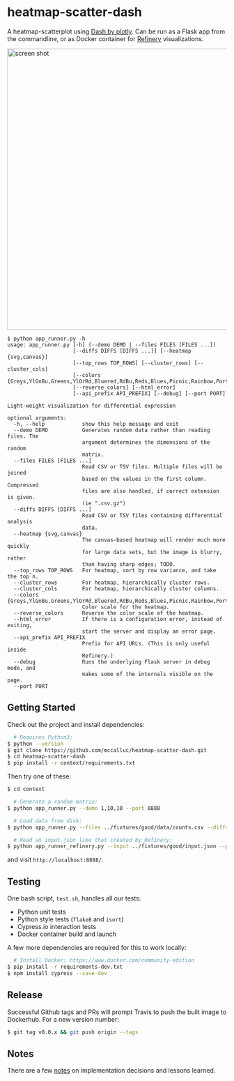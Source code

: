 # heatmap-scatter-dash

A heatmap-scatterplot using [Dash by plotly](https://plot.ly/products/dash/).
Can be run as a Flask app from the commandline,
or as Docker container for [Refinery](https://github.com/refinery-platform/refinery-platform) visualizations.

<img width="645" alt="screen shot" src="https://user-images.githubusercontent.com/730388/34791348-b263ab92-f612-11e7-8330-31a2d4804ada.png">

```
$ python app_runner.py -h
usage: app_runner.py [-h] (--demo DEMO | --files FILES [FILES ...])
                     [--diffs DIFFS [DIFFS ...]] [--heatmap {svg,canvas}]
                     [--top_rows TOP_ROWS] [--cluster_rows] [--cluster_cols]
                     [--colors {Greys,YlGnBu,Greens,YlOrRd,Bluered,RdBu,Reds,Blues,Picnic,Rainbow,Portland,Jet,Hot,Blackbody,Earth,Electric,Viridis}]
                     [--reverse_colors] [--html_error]
                     [--api_prefix API_PREFIX] [--debug] [--port PORT]

Light-weight visualization for differential expression

optional arguments:
  -h, --help            show this help message and exit
  --demo DEMO           Generates random data rather than reading files. The
                        argument determines the dimensions of the random
                        matrix.
  --files FILES [FILES ...]
                        Read CSV or TSV files. Multiple files will be joined
                        based on the values in the first column. Compressed
                        files are also handled, if correct extension is given.
                        (ie ".csv.gz")
  --diffs DIFFS [DIFFS ...]
                        Read CSV or TSV files containing differential analysis
                        data.
  --heatmap {svg,canvas}
                        The canvas-based heatmap will render much more quickly
                        for large data sets, but the image is blurry, rather
                        than having sharp edges; TODO.
  --top_rows TOP_ROWS   For heatmap, sort by row variance, and take the top n.
  --cluster_rows        For heatmap, hierarchically cluster rows.
  --cluster_cols        For heatmap, hierarchically cluster columns.
  --colors {Greys,YlGnBu,Greens,YlOrRd,Bluered,RdBu,Reds,Blues,Picnic,Rainbow,Portland,Jet,Hot,Blackbody,Earth,Electric,Viridis}
                        Color scale for the heatmap.
  --reverse_colors      Reverse the color scale of the heatmap.
  --html_error          If there is a configuration error, instead of exiting,
                        start the server and display an error page.
  --api_prefix API_PREFIX
                        Prefix for API URLs. (This is only useful inside
                        Refinery.)
  --debug               Runs the underlying Flask server in debug mode, and
                        makes some of the internals visible on the page.
  --port PORT
```

## Getting Started

Check out the project and install dependencies:
```bash
  # Requires Python3:
$ python --version
$ git clone https://github.com/mccalluc/heatmap-scatter-dash.git
$ cd heatmap-scatter-dash
$ pip install -r context/requirements.txt
```

Then try one of these:

```bash
$ cd context

  # Generate a random matrix:
$ python app_runner.py --demo 1,10,10 --port 8888

  # Load data from disk:
$ python app_runner.py --files ../fixtures/good/data/counts.csv --diffs ../fixtures/good/data/stats-* --port 8888

  # Read an input.json like that created by Refinery:
$ python app_runner_refinery.py --input ../fixtures/good/input.json --port 8888
```

and visit `http://localhost:8888/`.

## Testing

One bash script, `test.sh`, handles all our tests:
- Python unit tests
- Python style tests (`flake8` and `isort`)
- Cypress.io interaction tests
- Docker container build and launch

A few more dependencies are required for this to work locally:
```bash
  # Install Docker: https://www.docker.com/community-edition
$ pip install -r requirements-dev.txt
$ npm install cypress --save-dev
```

## Release

Successful Github tags and PRs will prompt Travis to push the built image to Dockerhub. For a new version number:

```bash
$ git tag v0.0.x && git push origin --tags
```

## Notes

There are a few [notes](docs) on implementation decisions and lessons learned.
